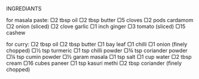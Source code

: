 INGREDIANTS

for masala paste:
▢2 tbsp oil
▢2 tbsp butter
▢5 cloves
▢2 pods cardamom
▢2 onion (sliced)
▢2 clove garlic
▢1 inch ginger
▢3 tomato (sliced)
▢15 cashew

for curry:
▢2 tbsp oil
▢2 tbsp butter
▢1 bay leaf
▢1 chilli
▢1 onion (finely chopped)
▢½ tsp turmeric
▢1 tsp chilli powder
▢¾ tsp coriander powder
▢¼ tsp cumin powder
▢½ garam masala
▢1 tsp salt
▢1 cup water
▢2 tbsp cream
▢16 cubes paneer
▢1 tsp kasuri methi
▢2 tbsp coriander (finely chopped)
